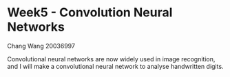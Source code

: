 # Week5 - Convolution Neural Networks

Chang Wang 20036997
<br />

Convolutional neural networks are now widely used in image recognition, and I will make a convolutional neural network to analyse handwritten digits.
